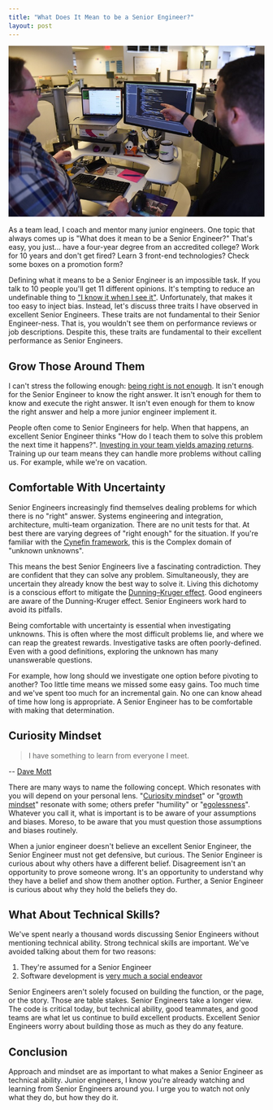 ```yaml
---
title: "What Does It Mean to be a Senior Engineer?"
layout: post
---
```


<link rel="canonical" href="https://www.sep.com/sep-blog/2020/05/11/what-does-it-mean-to-be-a-senior-engineer/" />

![](/images/SEP-Around-the-Office-01-2019-108.jpg)

As a team lead, I coach and mentor many junior engineers. One topic that always comes up is "What does it mean to be a Senior Engineer?" That's easy, you just... have a four-year degree from an accredited college? Work for 10 years and don't get fired? Learn 3 front-end technologies? Check some boxes on a promotion form?

Defining what it means to be a Senior Engineer is an impossible task. If you talk to 10 people you'll get 11 different opinions. It's tempting to reduce an undefinable thing to ["I know it when I see it"](https://en.wikipedia.org/wiki/I_know_it_when_I_see_it). Unfortunately, that makes it too easy to inject bias. Instead, let's discuss three traits I have observed in excellent Senior Engineers. These traits are not fundamental to their Senior Engineer-ness. That is, you wouldn't see them on performance reviews or job descriptions. Despite this, these traits are fundamental to their excellent performance as Senior Engineers.

## Grow Those Around Them

I can't stress the following enough: [being right is not enough](https://royrapoport.blogspot.com/2017/02/the-three.html). It isn't enough for the Senior Engineer to know the right answer. It isn't enough for them to know and execute the right answer. It isn't even enough for them to know the right answer and help a more junior engineer implement it.

People often come to Senior Engineers for help. When that happens, an excellent Senior Engineer thinks "How do I teach them to solve this problem the next time it happens?". [Investing in your team yields amazing returns](https://agilevelocity.com/agile-training/training-return-investment/). Training up our team means they can handle more problems without calling us. For example, while we're on vacation.

## Comfortable With Uncertainty

Senior Engineers increasingly find themselves dealing problems for which there is no "right" answer. Systems engineering and integration, architecture, multi-team organization. There are no unit tests for that. At best there are varying degrees of "right enough" for the situation. If you're familiar with the [Cynefin framework](https://en.wikipedia.org/wiki/Cynefin_framework), this is the Complex domain of "unknown unknowns".

This means the best Senior Engineers live a fascinating contradiction. They are confident that they can solve any problem. Simultaneously, they are uncertain they already know the best way to solve it. Living this dichotomy is a conscious effort to mitigate the [Dunning–Kruger effect](https://en.wikipedia.org/wiki/Dunning%E2%80%93Kruger_effect). Good engineers are aware of the Dunning-Kruger effect. Senior Engineers work hard to avoid its pitfalls.

Being comfortable with uncertainty is essential when investigating unknowns. This is often where the most difficult problems lie, and where we can reap the greatest rewards. Investigative tasks are often poorly-defined. Even with a good definitions, exploring the unknown has many unanswerable questions.

For example, how long should we investigate one option before pivoting to another? Too little time means we missed some easy gains. Too much time and we've spent too much for an incremental gain. No one can know ahead of time how long is appropriate. A Senior Engineer has to be comfortable with making that determination.

## Curiosity Mindset

> I have something to learn from everyone I meet.

-- [Dave Mott](https://www.linkedin.com/in/david-mott-sse/)

There are many ways to name the following concept. Which resonates with you will depend on your personal lens. "[Curiosity mindset](https://www.harvardbusiness.org/the-importance-of-being-curious/)" or "[growth mindset](https://www.brainpickings.org/2014/01/29/carol-dweck-mindset/)" resonate with some; others prefer "humility" or "[egolessness](http://blog.stephenwyattbush.com/2012/04/07/dad-and-the-ten-commandments-of-egoless-programming)". Whatever you call it, what is important is to be aware of your assumptions and biases. Moreso, to be aware that you must question those assumptions and biases routinely.

When a junior engineer doesn't believe an excellent Senior Engineer, the Senior Engineer must not get defensive, but curious. The Senior Engineer is curious about why others have a different belief. Disagreement isn't an opportunity to prove someone wrong. It's an opportunity to understand why they have a belief and show them another option. Further, a Senior Engineer is curious about why they hold the beliefs they do.

## What About Technical Skills?

We've spent nearly a thousand words discussing Senior Engineers without mentioning technical ability. Strong technical skills are important. We've avoided talking about them for two reasons:

1. They're assumed for a Senior Engineer
2. Software development is [very much a social endeavor](https://www.onebigfluke.com/2013/11/programming-is-a-social-endeavor.html)

Senior Engineers aren't solely focused on building the function, or the page, or the story. Those are table stakes. Senior Engineers take a longer view. The code is critical today, but technical ability, good teammates, and good teams are what let us continue to build excellent products. Excellent Senior Engineers worry about building those as much as they do any feature.

## Conclusion

Approach and mindset are as important to what makes a Senior Engineer as technical ability. Junior engineers, I know you're already watching and learning from Senior Engineers around you. I urge you to watch not only what they do, but how they do it.
